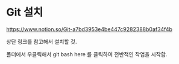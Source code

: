 # Git 설치

https://www.notion.so/Git-a7bd3953e4be447c9282388b0af34f4b

상단 링크를 참고해서 설치할 것.



폴더에서 우클릭해서 git bash here 를 클릭하여 전반적인 작업을 시작함.

